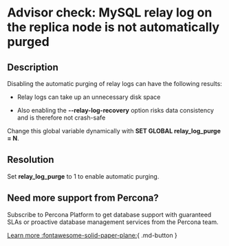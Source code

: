 # Advisor check: MySQL relay log on the replica node is not automatically purged

## Description

Disabling the automatic purging of relay logs can have the following results:

* Relay logs can take up an unnecessary disk space

* Also enabling the **--relay-log-recovery** option risks data consistency and is therefore not crash-safe

Change this global variable dynamically with **SET GLOBAL relay_log_purge = N**.

## Resolution

Set **relay_log_purge** to 1 to enable automatic purging.

## Need more support from Percona?

Subscribe to Percona Platform to get database support with guaranteed SLAs or proactive database management services from the Percona team.

[Learn more :fontawesome-solid-paper-plane:](https://per.co.na/subscribe){ .md-button }
